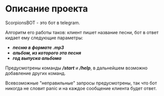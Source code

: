 # Описание проекта
ScorpionsBOT - это бот в telegram. 

Алгоритм его работы таков: клиент пишет название песни, бот в ответ кидает ему следующие параметры:
- ***песню в формате .mp3***
- ***альбом, из которого эта песня***
- ***год выпуска альбома***

Предусмотрены команды ***/start*** и ***/help***, в дальнейшем возможно добавление других команд. 

Всевозможные "неправильные" запросы предусмотрены, так что бот никогда не словит panic и на каждое сообщение клиента будет ответ.
